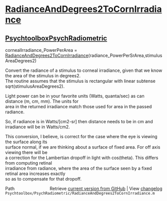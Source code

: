 # [RadianceAndDegrees2ToCornIrradiance](RadianceAndDegrees2ToCornIrradiance)
## [Psychtoolbox](Psychtoolbox)[PsychRadiometric](PsychRadiometric)

cornealIrradiance\_PowerPerArea = [RadianceAndDegrees2ToCornIrradiance](RadianceAndDegrees2ToCornIrradiance)(radiance\_PowerPerSrArea,stimulusAreaDegrees2)  
  
Convert the radiance of a stimulus to corneal irradiance, given that we know the area of the stimulus in degrees2.  
The routine assumes that the stimulus is rectangular with linear subtense sqrt(stimulusAreaDegrees2).  
  
Light power can be in your favorite units (Watts, quanta/sec) as can distance (m, cm, mm).  The units for  
area in the returned irradiance match those used for area in the passed radiance.  
  
So, if radiance is in Watts/[cm2-sr] then distance needs to be in cm and irradiance will be in Watts/cm2.  
  
This conversion, I believe, is correct for the case where the eye is viewing the surface along its  
surface normal, if we are thinking about a surface of fixed area.  For off axis viewing there will be  
a correction for the Lambertian dropoff in light with cos(theta).  This differs from computing retinal  
irradiance from radiance, where the area of the surface seen by a fixed retinal area increases exactly  
so as to compensate for that dropoff.  




<div class="code_header" style="text-align:right;">
  <span style="float:left;">Path&nbsp;&nbsp;</span> <span class="counter">Retrieve <a href=
  "https://raw.github.com/Psychtoolbox-3/Psychtoolbox-3/beta/Psychtoolbox/PsychRadiometric/RadianceAndDegrees2ToCornIrradiance.m">current version from GitHub</a> | View <a href=
  "https://github.com/Psychtoolbox-3/Psychtoolbox-3/commits/beta/Psychtoolbox/PsychRadiometric/RadianceAndDegrees2ToCornIrradiance.m">changelog</a></span>
</div>
<div class="code">
  <code>Psychtoolbox/PsychRadiometric/RadianceAndDegrees2ToCornIrradiance.m</code>
</div>

